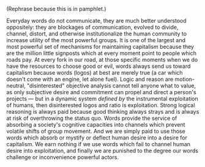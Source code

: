 (Rephrase because this is in pamphlet.)

Everyday words do not communicate, they are much better understood oppositely: they are blockages of communication, evolved to divide, channel, distort, and otherwise institutionalize the human community to increase utility of the most powerful groups. It is one of the largest and most powerful set of mechanisms for maintaining capitalism because they are the million little signposts which at every moment point to people which roads pay. At every fork in our road, at those specific moments when we do have the resources to choose good or evil, words always send us toward capitalism because words (logos) at best are merely true (a car which doesn't come with an engine, let alone fuel). Logic and reason are motion-neutral, "disinterested" objective analysis cannot tell anyone what to value, as only subjective desire and commitment can propel and direct a person's projects — but in a dynamic system *defined by* the instrumental exploitation of humans, then disinterested logos and ratio is exploitation.  Strong logical reasoning is always paid because good thinking always strays and is always at risk of overthrowing the status quo.  Words provide the service of absorbing a society's cognitive capacities into channels which prevent volatile shifts of group movement. And we are simply paid to use those words which absorb or mystify or deflect human desire into a desire for capitalism. We earn nothing if we use words which fail to channel human desire into exploitation, and finally we are punished to the degree our words challenge or inconvenience powerful actors.
